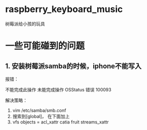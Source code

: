# raspberry_keyboard_music
  树莓派给小孩的玩具 
# 一些可能碰到的问题
## 1. 安装树莓派samba的时候，iphone不能写入
报错：

不能完成此操作 未能完成操作 OSStatus 错误 100093
  
解决策略：
1. vim /etc/samba/smb.conf
2. 搜索到[global]， 在下面加上
3. vfs objects = acl_xattr catia fruit streams_xattr

